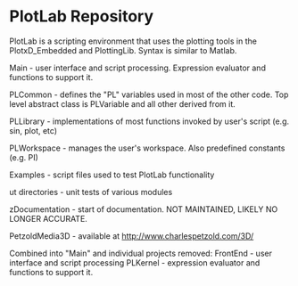 
PlotLab Repository
==================

PlotLab is a scripting environment that uses the plotting tools in the PlotxD_Embedded and PlottingLib. Syntax is similar to Matlab.

Main - user interface and script processing. Expression evaluator and functions to support it.

PLCommon - defines the "PL" variables used in most of the other code. Top level
		   abstract class is PLVariable and all other derived from it.

PLLibrary - implementations of most functions invoked by user's script (e.g. sin, plot, etc)

PLWorkspace - manages the user's workspace. Also predefined constants (e.g. PI)

Examples - script files used to test PlotLab functionality

ut directories - unit tests of various modules

zDocumentation - start of documentation. NOT MAINTAINED, LIKELY NO LONGER ACCURATE.

PetzoldMedia3D - available at http://www.charlespetzold.com/3D/


Combined into "Main" and individual projects removed:
FrontEnd - user interface and script processing
PLKernel - expression evaluator and functions to support it.


